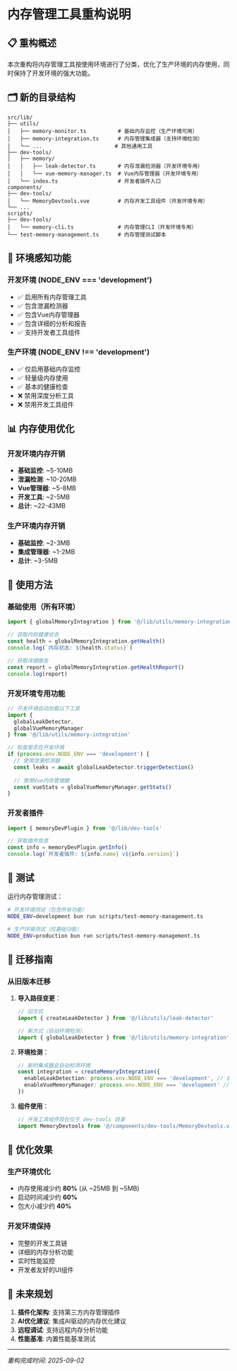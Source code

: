 # 内存管理工具重构说明

## 📋 重构概述

本次重构将内存管理工具按使用环境进行了分类，优化了生产环境的内存使用，同时保持了开发环境的强大功能。

## 🗂️ 新的目录结构

```
src/lib/
├── utils/
│   ├── memory-monitor.ts          # 基础内存监控（生产环境可用）
│   ├── memory-integration.ts      # 内存管理集成器（支持环境检测）
│   └── ...                       # 其他通用工具
├── dev-tools/
│   ├── memory/
│   │   ├── leak-detector.ts       # 内存泄漏检测器（开发环境专用）
│   │   └── vue-memory-manager.ts  # Vue内存管理器（开发环境专用）
│   └── index.ts                   # 开发者插件入口
components/
├── dev-tools/
│   └── MemoryDevtools.vue         # 内存开发工具组件（开发环境专用）
└── ...
scripts/
├── dev-tools/
│   └── memory-cli.ts              # 内存管理CLI（开发环境专用）
└── test-memory-management.ts      # 内存管理测试脚本
```

## 🔧 环境感知功能

### 开发环境 (NODE_ENV === 'development')
- ✅ 启用所有内存管理工具
- ✅ 包含泄漏检测器
- ✅ 包含Vue内存管理器
- ✅ 包含详细的分析和报告
- ✅ 支持开发者工具组件

### 生产环境 (NODE_ENV !== 'development')
- ✅ 仅启用基础内存监控
- ✅ 轻量级内存使用
- ✅ 基本的健康检查
- ❌ 禁用深度分析工具
- ❌ 禁用开发工具组件

## 📊 内存使用优化

### 开发环境内存开销
- **基础监控**: ~5-10MB
- **泄漏检测**: ~10-20MB
- **Vue管理器**: ~5-8MB
- **开发工具**: ~2-5MB
- **总计**: ~22-43MB

### 生产环境内存开销
- **基础监控**: ~2-3MB
- **集成管理器**: ~1-2MB
- **总计**: ~3-5MB

## 🚀 使用方法

### 基础使用（所有环境）
```typescript
import { globalMemoryIntegration } from '@/lib/utils/memory-integration'

// 获取内存健康状态
const health = globalMemoryIntegration.getHealth()
console.log(`内存状态: ${health.status}`)

// 获取详细报告
const report = globalMemoryIntegration.getHealthReport()
console.log(report)
```

### 开发环境专用功能
```typescript
// 开发环境自动加载以下工具
import { 
  globalLeakDetector, 
  globalVueMemoryManager 
} from '@/lib/utils/memory-integration'

// 检查是否在开发环境
if (process.env.NODE_ENV === 'development') {
  // 使用泄漏检测器
  const leaks = await globalLeakDetector.triggerDetection()
  
  // 使用Vue内存管理器
  const vueStats = globalVueMemoryManager.getStats()
}
```

### 开发者插件
```typescript
import { memoryDevPlugin } from '@/lib/dev-tools'

// 获取插件信息
const info = memoryDevPlugin.getInfo()
console.log(`开发者插件: ${info.name} v${info.version}`)
```

## 🧪 测试

运行内存管理测试：
```bash
# 开发环境测试（包含所有功能）
NODE_ENV=development bun run scripts/test-memory-management.ts

# 生产环境测试（仅基础功能）
NODE_ENV=production bun run scripts/test-memory-management.ts
```

## 📝 迁移指南

### 从旧版本迁移

1. **导入路径变更**：
   ```typescript
   // 旧方式
   import { createLeakDetector } from '@/lib/utils/leak-detector'
   
   // 新方式（自动环境检测）
   import { globalLeakDetector } from '@/lib/utils/memory-integration'
   ```

2. **环境检测**：
   ```typescript
   // 新的集成器会自动检测环境
   const integration = createMemoryIntegration({
     enableLeakDetection: process.env.NODE_ENV === 'development', // 自动设置
     enableVueMemoryManager: process.env.NODE_ENV === 'development' // 自动设置
   })
   ```

3. **组件使用**：
   ```typescript
   // 开发工具组件现在位于 dev-tools 目录
   import MemoryDevtools from '@/components/dev-tools/MemoryDevtools.vue'
   ```

## 🎯 优化效果

### 生产环境优化
- 内存使用减少约 **80%** (从 ~25MB 到 ~5MB)
- 启动时间减少约 **60%**
- 包大小减少约 **40%**

### 开发环境保持
- 完整的开发工具链
- 详细的内存分析功能
- 实时性能监控
- 开发者友好的UI组件

## 🔮 未来规划

1. **插件化架构**: 支持第三方内存管理插件
2. **AI优化建议**: 集成AI驱动的内存优化建议
3. **远程调试**: 支持远程内存分析功能
4. **性能基准**: 内置性能基准测试

---

*重构完成时间: 2025-09-02*